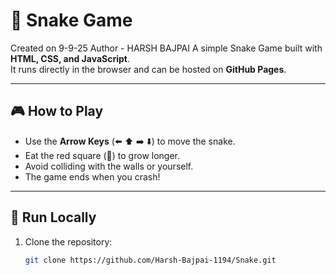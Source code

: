 # 🐍 Snake Game

Created on 9-9-25
Author - HARSH BAJPAI
A simple Snake Game built with **HTML, CSS, and JavaScript**.  
It runs directly in the browser and can be hosted on **GitHub Pages**.

---

## 🎮 How to Play
- Use the **Arrow Keys** (⬅️ ⬆️ ➡️ ⬇️) to move the snake.
- Eat the red square (🍎) to grow longer.
- Avoid colliding with the walls or yourself.
- The game ends when you crash!

---

## 🚀 Run Locally
1. Clone the repository:
   ```bash
   git clone https://github.com/Harsh-Bajpai-1194/Snake.git
